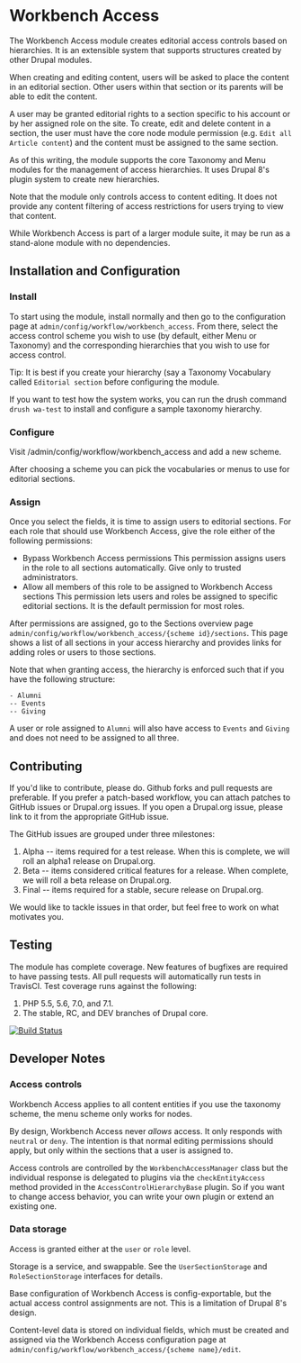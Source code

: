# Workbench Access

The Workbench Access module creates editorial access controls based on
hierarchies. It is an extensible system that supports structures created by
other Drupal modules.

When creating and editing content, users will be asked to place the content in
an editorial section. Other users within that section or its parents will be
able to edit the content.

A user may be granted editorial rights to a section specific to his account or
by her assigned role on the site. To create, edit and delete content in a
section, the user must have the core node module permission (e.g. `Edit all
Article content`) and the content must be assigned to the same section.

As of this writing, the module supports the core Taxonomy and Menu modules for
the management of access hierarchies. It uses Drupal 8's plugin system to create
new hierarchies.

Note that the module only controls access to content editing. It does not
provide any content filtering of access restrictions for users trying to view
that content.

While Workbench Access is part of a larger module suite, it may be run as a
stand-alone module with no dependencies.

## Installation and Configuration

### Install
To start using the module, install normally and then go to the configuration
page at `admin/config/workflow/workbench_access`. From there, select the access
control scheme you wish to use (by default, either Menu or Taxonomy) and the
corresponding hierarchies that you wish to use for access control.

Tip: It is best if you create your hierarchy (say a Taxonomy Vocabulary called
`Editorial section` before configuring the module.

If you want to test how the system works, you can run the drush command `drush
wa-test` to install and configure a sample taxonomy hierarchy.

### Configure
Visit /admin/config/workflow/workbench_access and add a new scheme.

After choosing a scheme you can pick the vocabularies or menus to use for
editorial sections.

### Assign
Once you select the fields, it is time to assign users to editorial sections.
For each role that should use Workbench Access, give the role either of the
following permissions:

* Bypass Workbench Access permissions
  This permission assigns users in the role to all sections automatically. Give
  only to trusted administrators.
* Allow all members of this role to be assigned to Workbench Access sections
  This permission lets users and roles be assigned to specific editorial
  sections. It is the default permission for most roles.

After permissions are assigned, go to the Sections overview page
`admin/config/workflow/workbench_access/{scheme id}/sections`. This page shows a
list of all sections in your access hierarchy and provides links for adding
roles or users to those sections.

Note that when granting access, the hierarchy is enforced such that if you have
the following structure:

```
- Alumni
-- Events
-- Giving
```

A user or role assigned to `Alumni` will also have access to `Events` and
`Giving` and does not need to be assigned to all three.

## Contributing

If you'd like to contribute, please do. Github forks and pull requests are
preferable. If you prefer a patch-based workflow, you can attach patches to
GitHub issues or Drupal.org issues. If you open a Drupal.org issue, please link
to it from the appropriate GitHub issue.

The GitHub issues are grouped under three milestones:

1. Alpha -- items required for a test release. When this is complete, we will
roll an alpha1 release on Drupal.org.
2. Beta -- items considered critical features for a release. When complete, we
will roll a beta release on Drupal.org.
3. Final -- items required for a stable, secure release on Drupal.org.

We would like to tackle issues in that order, but feel free to work on what
motivates you.

## Testing

The module has complete coverage. New features of bugfixes are required to have
passing tests. All pull requests will automatically run tests in TravisCI. Test
coverage runs against the following:

1. PHP 5.5, 5.6, 7.0, and 7.1.
2. The stable, RC, and DEV branches of Drupal core.

[![Build Status](https://travis-ci.org/agentrickard/workbench_access.svg?branch=8.x-1.x)](https://travis-ci.org/agentrickard/workbench_access)

## Developer Notes

### Access controls
Workbench Access applies to all content entities if you use the taxonomy scheme,
the menu scheme only works for nodes.

By design, Workbench Access never _allows_ access. It only responds with
`neutral` or `deny`. The intention is that normal editing permissions should
apply, but only within the sections that a user is assigned to.

Access controls are controlled by the `WorkbenchAccessManager` class but the
individual response is delegated to plugins via the `checkEntityAccess` method
provided in the `AccessControlHierarchyBase` plugin. So if you want to change
access behavior, you can write your own plugin or extend an existing one.

### Data storage
Access is granted either at the `user` or `role` level.

Storage is a service, and swappable. See the `UserSectionStorage` and
`RoleSectionStorage` interfaces for details.

Base configuration of Workbench Access is config-exportable, but the actual
access control assignments are not. This is a limitation of Drupal 8's design.

Content-level data is stored on individual fields, which must be created and
assigned via the Workbench Access configuration page at
`admin/config/workflow/workbench_access/{scheme name}/edit`.
